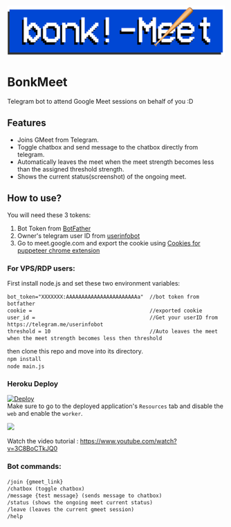 ![BonkMeet](https://github.com/bunnykek/BonkMeet/blob/main/logoM.svg)
# BonkMeet
Telegram bot to attend Google Meet sessions on behalf of you :D    
## Features
- Joins GMeet from Telegram.
- Toggle chatbox and send message to the chatbox directly from telegram.
- Automatically leaves the meet when the meet strength becomes less than the assigned threshold strength.
- Shows the current status(screenshot) of the ongoing meet.
## How to use?
You will need these 3 tokens:
1. Bot Token from [BotFather](https://telegram.me/BotFather)
2. Owner's telegram user ID from [userinfobot](https://telegram.me/userinfobot)
3. Go to meet.google.com and export the cookie using [Cookies for puppeteer chrome extension](https://chrome.google.com/webstore/detail/%E3%82%AF%E3%83%83%E3%82%AD%E3%83%BCjson%E3%83%95%E3%82%A1%E3%82%A4%E3%83%AB%E5%87%BA%E5%8A%9B-for-puppet/nmckokihipjgplolmcmjakknndddifde)    

### For VPS/RDP users:   
First install node.js and set these two environment variables:
```
bot_token="XXXXXXX:AAAAAAAAAAAAAAAAAAAAAAAa"  //bot token from botfather
cookie =                                      //exported cookie
user_id =                                     //Get your userID from https://telegram.me/userinfobot
threshold = 10                                //Auto leaves the meet when the meet strength becomes less then threshold
```
then clone this repo and move into its directory.   
`npm install`     
`node main.js`    

### Heroku Deploy
[![Deploy](https://www.herokucdn.com/deploy/button.svg)](https://heroku.com/deploy?template=https://github.com/bunnykek/BonkMeet)    
Make sure to go to the deployed application's `Resources` tab and disable the `web` and enable the `worker`.     
    
<img src="https://user-images.githubusercontent.com/67633271/159228071-af14ac62-b867-4271-83c8-1a075bf2bab7.png" width="1000">   

Watch the video tutorial : https://www.youtube.com/watch?v=3C8BoCTkJQ0

### Bot commands:
```
/join {gmeet_link}
/chatbox (toggle chatbox)
/message {test message} (sends message to chatbox)
/status (shows the ongoing meet current status)
/leave (leaves the current gmeet session)
/help
```
